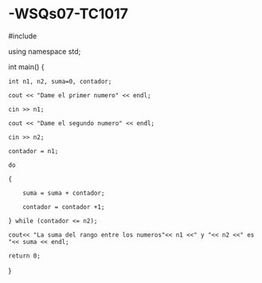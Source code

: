 # -WSQs07-TC1017

#include  <iostream>

using namespace std;

int main()
{
	
	int n1, n2, suma=0, contador;

	cout << "Dame el primer numero" << endl;
	
	cin >> n1;

	cout << "Dame el segundo numero" << endl;
	
	cin >> n2;

	contador = n1;

	do
	
	{
	
		suma = suma + contador;
	
		contador = contador +1;
	
	} while (contador <= n2);

	cout<< "La suma del rango entre los numeros"<< n1 <<" y "<< n2 <<" es "<< suma << endl;
	
	return 0;

}
